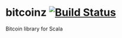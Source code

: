 bitcoinz [![Build Status](https://travis-ci.org/yzernik/bitcoinz.png)](https://travis-ci.org/yzernik/bitcoinz)
========

Bitcoin library for Scala
